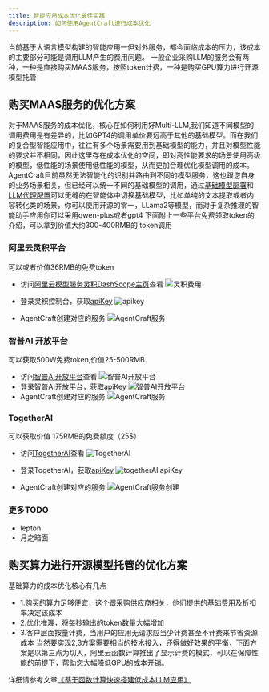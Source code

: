 ```yaml
---
title: 智能应用成本优化最佳实践
description: 如何使用AgentCraft进行成本优化
---
```

当前基于大语言模型构建的智能应用一但对外服务，都会面临成本的压力，该成本的主要部分可能是调用LLM产生的费用问题。 一般企业采购LLM的服务会有两种，一种是直接购买MAAS服务，按照token计费，一种是购买GPU算力进行开源模型托管

## 购买MAAS服务的优化方案
对于MAAS服务的成本优化，核心在如何利用好Multi-LLM,我们知道不同模型的调用费用是有差异的，比如GPT4的调用单价要远高于其他的基础模型。而在我们的复合型智能应用中，往往有多个场景需要用到基础模型的能力，并且对模型性能的要求并不相同，因此这里存在成本优化的空间，即对高性能要求的场景使用高级的模型，低性能的场景使用低性能的模型，从而更加合理优化模型调用的成本。AgentCraft目前虽然无法智能化的识别并路由到不同的模型服务，这也跟您自身的业务场景相关，但已经可以统一不同的基础模型的调用，通过[基础模型部署](/user-manual/fm-deploy)和[LLM代理配置](/user-manual/llm-proxy)可以无缝的在智能体中切换基础模型，比如单纯的文本提取或者内容转化类的场景，你可以使用开源的零一，LLama2等模型，而对于复杂推理的智能助手应用你可以采用qwen-plus或者gpt4
下面附上一些平台免费领取token的介绍，可以拿到价值大约300-400RMB的 token调用
### 阿里云灵积平台
可以或者价值36RMB的免费token 
+ 访问[阿里云模型服务灵积DashScope主页](https://dashscope.aliyun.com/?spm=5176.28197632.0.0.482a7e06nV9Mub)查看
![灵积费用](https://img.alicdn.com/imgextra/i4/O1CN015wNMVV1rwouyR25Lb_!!6000000005696-0-tps-2912-1768.jpg)

+ 登录灵积控制台，获取[apiKey](https://dashscope.console.aliyun.com/apiKey)
![apikey](https://img.alicdn.com/imgextra/i3/O1CN01Qiq9qz1mhdi89KJeb_!!6000000004986-0-tps-3808-1876.jpg)
+ AgentCraft创建对应的服务
![AgentCraft服务](https://img.alicdn.com/imgextra/i4/O1CN016eolef1PLRLoMOTFJ_!!6000000001824-0-tps-3610-1878.jpg)



### 智普AI 开放平台
可以获取500W免费token,价值25-500RMB 
+ 访问[智普AI开放平台](https://open.bigmodel.cn/login)查看
![智普AI开放平台](https://img.alicdn.com/imgextra/i3/O1CN01N31bRK1FocQPBdTxm_!!6000000000534-0-tps-3672-1826.jpg)
+ 登录智普AI开放平台，获取[apiKey](https://open.bigmodel.cn/usercenter/apikeys)
![智普AI开放平台](https://img.alicdn.com/imgextra/i4/O1CN010ILk4X1CqxbYQkX70_!!6000000000133-0-tps-3694-1766.jpg)
+ AgentCraft创建对应的服务
![AgentCraft服务](https://img.alicdn.com/imgextra/i3/O1CN01vIVOaw1jcC9YDfu9M_!!6000000004568-0-tps-3544-1922.jpg)   
### TogetherAI 
 可以获取价值 175RMB的免费额度（25$）
 + 访问[TogetherAI](https://www.together.ai/)查看
![TogetherAI](https://img.alicdn.com/imgextra/i4/O1CN01RA5kvb20xa7NVluMB_!!6000000006916-0-tps-3658-1904.jpg)

+ 登录TogetherAI，获取[apiKey](https://api.together.xyz/settings/api-keys)
![togetherAI apiKey](https://img.alicdn.com/imgextra/i4/O1CN01oPW7Qu1HnMZSTalqG_!!6000000000802-0-tps-3678-1702.jpg)
+ AgentCraft创建对应的服务
![AgentCraft服务创建](https://img.alicdn.com/imgextra/i1/O1CN01FOxmBx1CeauTAB8WF_!!6000000000106-0-tps-3832-1906.jpg)
### 更多TODO 
+ lepton
+ 月之暗面
## 购买算力进行开源模型托管的优化方案
基础算力的成本优化核心有几点
+ 1.购买的算力足够便宜，这个跟采购供应商相关，他们提供的基础费用及折扣率决定该成本
+ 2.优化推理，将每秒输出的token数量大幅增加
+ 3.客户层面按量计费，当用户的应用无请求应当少计费甚至不计费来节省资源成本
当然要实现2,3方案需要相当的技术投入，还得做好效果的平衡，下面方案是以第三点为切入，阿里云函数计算推出了显示计费的模式，可以在保障性能的前提下，帮助您大幅降低GPU的成本开销。

详细请参考文章[《基于函数计算快速搭建低成本LLM应用》](https://help.aliyun.com/document_detail/2699361.html)